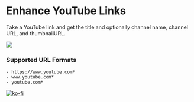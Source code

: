 # Enhance YouTube Links
Take a YouTube link and get the title and optionally channel name, channel URL, and thumbnailURL.

![](https://github.com/Git-Sum/obsidian-enhance-youtube-links/blob/main/example.gif)


### Supported URL Formats
```
- https://www.youtube.com*
- www.youtube.com*
- youtube.com*
```
[![ko-fi](https://ko-fi.com/img/githubbutton_sm.svg)](https://ko-fi.com/V7V7QZED2)
